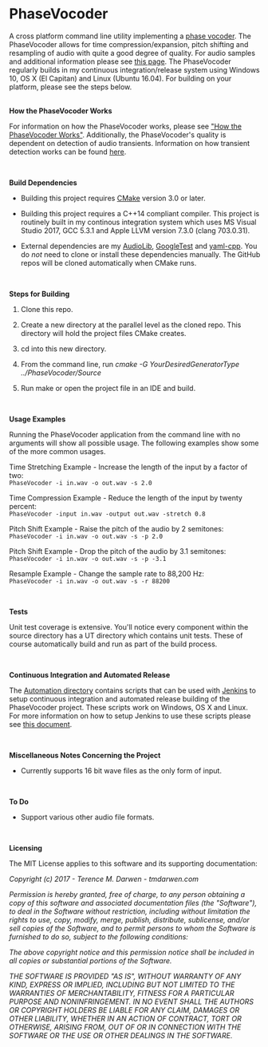 PhaseVocoder
============

A cross platform command line utility implementing a [phase vocoder](https://en.wikipedia.org/wiki/Phase_vocoder).  The PhaseVocoder allows for time compression/expansion, pitch shifting and resampling of audio with quite a good degree of quality.  For audio samples and additional information please see [this page](https://tmdarwen.com/my-awesome-phase-vocoder.html).   The PhaseVocoder regularly builds in my continuous integration/release system using Windows 10, OS X (El Capitan) and Linux (Ubuntu 16.04).  For building on your platform, please see the steps below.  
 

**How the PhaseVocoder Works**

For information on how the PhaseVocoder works, please see ["How the PhaseVocoder Works"](https://github.com/tmdarwen/AudioLib/blob/master/Documentation/HowThePhaseVocoderWorks.md).  Additionally, the PhaseVocoder's quality is dependent on detection of audio transients.  Information on how transient detection works can be found [here](https://github.com/tmdarwen/AudioLib/blob/master/Documentation/TransientDetection.md).

 

**Build Dependencies**

-   Building this project requires [CMake](https://cmake.org) version 3.0 or later.

-   Building this project requires a C++14 compliant compiler.  This project is routinely built in my continous integration system which uses MS Visual Studio 2017, GCC 5.3.1 and Apple LLVM version 7.3.0 (clang 703.0.31).

-   External dependencies are my [AudioLib](https://github.com/tmdarwen/AudioLib), [GoogleTest](https://github.com/google/googletest) and [yaml-cpp](https://github.com/jbeder/yaml-cpp).  You do *not* need to clone or install these dependencies manually. The GitHub repos will be cloned automatically when CMake runs.

 

**Steps for Building**

1.   Clone this repo.

1.   Create a new directory at the parallel level as the cloned repo.  This directory will hold the project files CMake creates.

1.   cd into this new directory.

1.   From the command line, run _cmake -G YourDesiredGeneratorType ../PhaseVocoder/Source_

1.   Run make or open the project file in an IDE and build.

 

**Usage Examples**

Running the PhaseVocoder application from the command line with no arguments will show all possible usage.  The following examples show some of the more common usages.

Time Stretching Example - Increase the length of the input by a factor of two:<br>
```PhaseVocoder -i in.wav -o out.wav -s 2.0```

Time Compression Example - Reduce the length of the input by twenty percent:<br>
```PhaseVocoder -input in.wav -output out.wav -stretch 0.8```

Pitch Shift Example - Raise the pitch of the audio by 2 semitones:<br>
```PhaseVocoder -i in.wav -o out.wav -s -p 2.0```

Pitch Shift Example - Drop the pitch of the audio by 3.1 semitones:<br>
```PhaseVocoder -i in.wav -o out.wav -s -p -3.1```

Resample Example - Change the sample rate to 88,200 Hz:<br>
```PhaseVocoder -i in.wav -o out.wav -s -r 88200```

 

**Tests**

Unit test coverage is extensive.  You'll notice every component within the source directory has a UT directory which contains unit tests.  These of course automatically build and run as part of the build process.

 

**Continuous Integration and Automated Release**

The [Automation directory](/Automation) contains scripts that can be used with [Jenkins](https://jenkins.io/) to setup continuous integration and automated release building of the PhaseVocoder project.  These scripts work on Windows, OS X and Linux.  For more information on how to setup Jenkins to use these scripts please see [this document](Documentation/JenkinsSetup.md).

 

**Miscellaneous Notes Concerning the Project**

-   Currently supports 16 bit wave files as the only form of input.


 

**To Do**

-   Support various other audio file formats.

 

**Licensing**

The MIT License applies to this software and its supporting documentation:

*Copyright (c) 2017 - Terence M. Darwen - tmdarwen.com*

*Permission is hereby granted, free of charge, to any person obtaining a copy of
this software and associated documentation files (the "Software"), to deal in
the Software without restriction, including without limitation the rights to
use, copy, modify, merge, publish, distribute, sublicense, and/or sell copies of
the Software, and to permit persons to whom the Software is furnished to do so,
subject to the following conditions:*

*The above copyright notice and this permission notice shall be included in all
copies or substantial portions of the Software.*

*THE SOFTWARE IS PROVIDED "AS IS", WITHOUT WARRANTY OF ANY KIND, EXPRESS OR
IMPLIED, INCLUDING BUT NOT LIMITED TO THE WARRANTIES OF MERCHANTABILITY, FITNESS
FOR A PARTICULAR PURPOSE AND NONINFRINGEMENT. IN NO EVENT SHALL THE AUTHORS OR
COPYRIGHT HOLDERS BE LIABLE FOR ANY CLAIM, DAMAGES OR OTHER LIABILITY, WHETHER
IN AN ACTION OF CONTRACT, TORT OR OTHERWISE, ARISING FROM, OUT OF OR IN
CONNECTION WITH THE SOFTWARE OR THE USE OR OTHER DEALINGS IN THE SOFTWARE.*
